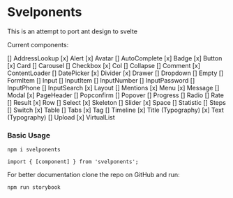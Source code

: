 # Svelponents

This is an attempt to port ant design to svelte

Current components:

[] AddressLookup
[x] Alert
[x] Avatar
[] AutoComplete
[x] Badge
[x] Button
[x] Card
[] Carousel
[] Checkbox
[x] Col
[] Collapse
[] Comment
[x] ContentLoader
[] DatePicker
[x] Divider
[x] Drawer
[] Dropdown
[] Empty
[] FormItem
[] Input
[] InputItem
[] InputNumber
[] InputPassword
[] InputPhone
[] InputSearch
[x] Layout
[] Mentions
[x] Menu
[x] Message
[] Modal
[x] PageHeader
[] Popconfirm
[] Popover
[] Progress
[] Radio
[] Rate
[] Result
[x] Row
[] Select
[x] Skeleton
[] Slider
[x] Space
[] Statistic
[] Steps
[] Switch
[x] Table
[] Tabs
[x] Tag
[] Timeline
[x] Title (Typography)
[x] Text (Typography)
[] Upload
[x] VirtualList

### Basic Usage

`npm i svelponents`

`import { [component] } from 'svelponents';`

For better documentation clone the repo on GitHub and run:

`npm run storybook`
